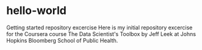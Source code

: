 hello-world
===========

Getting started repository excercise
Here is my initial repository excercise for the Coursera course The Data Scientist's Toolbox by Jeff Leek at Johns Hopkins Bloomberg School of Public Health.
